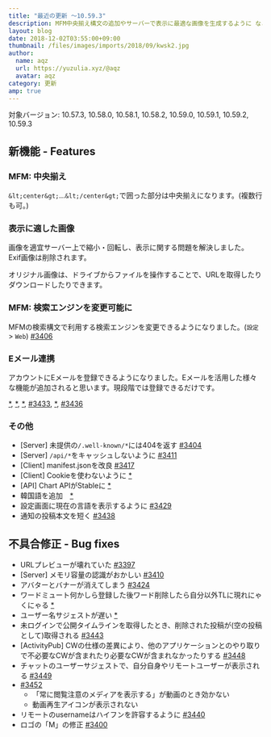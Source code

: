 ```yaml
---
title: "最近の更新 ～10.59.3"
description: MFM中央揃え構文の追加やサーバーで表示に最適な画像を生成するように など
layout: blog
date: 2018-12-02T03:55:00+09:00
thumbnail: /files/images/imports/2018/09/kwsk2.jpg
author:
  name: aqz
  url: https://yuzulia.xyz/@aqz
  avatar: aqz
category: 更新
amp: true
---
```

対象バージョン: 10.57.3, 10.58.0, 10.58.1, 10.58.2, 10.59.0, 10.59.1, 10.59.2, 10.59.3

## 新機能 - Features
### MFM: 中央揃え
`&lt;center&gt;`…`&lt;/center&gt;`で囲った部分は中央揃えになります。(複数行も可。)

### 表示に適した画像
画像を適宜サーバー上で縮小・回転し、表示に関する問題を解決しました。  
Exif画像は削除されます。

オリジナル画像は、ドライブからファイルを操作することで、URLを取得したりダウンロードしたりできます。

### MFM: 検索エンジンを変更可能に
MFMの検索構文で利用する検索エンジンを変更できるようになりました。(`設定` > `Web`) [#3406](https://github.com/syuilo/misskey/pull/3406)

### Eメール連携
アカウントにEメールを登録できるようになりました。Eメールを活用した様々な機能が追加されると思います。現段階では登録できるだけです。

[*](https://github.com/syuilo/misskey/commit/1bc109b42c43dfa0dcad4b1331896ab5b2023892), [*](https://github.com/syuilo/misskey/commit/cf9f85eb2a9d3bf3253fd104658eae65f0667a5c), [*](https://github.com/syuilo/misskey/commit/15efbfb244171ec787abce30d6b9eaf0ef8a43ee), [#3433](https://github.com/syuilo/misskey/pull/3433), [*](https://github.com/syuilo/misskey/commit/77d2d84e055a2e957fb24e0babf11e8e37335056), [#3436](https://github.com/syuilo/misskey/pull/3436)

### その他
- [Server] 未提供の`/.well-known/*`には404を返す [#3404](https://github.com/syuilo/misskey/pull/3404)
- [Server] `/api/*`をキャッシュしないように [#3411](https://github.com/syuilo/misskey/pull/3411)
- [Client] manifest.jsonを改良 [#3417](https://github.com/syuilo/misskey/pull/3417)
- [Client] Cookieを使わないように [*](https://github.com/syuilo/misskey/commit/4bbb7eded3abf6045ef60971b21eed7d08afe946)
- [API] Chart APIがStableに [*](https://github.com/syuilo/misskey/commit/3dcf5374c20a8bddda3ac1ed51cc74653d17038d)
- 韓国語を追加　[*](https://github.com/syuilo/misskey/commit/b00db74216abbfdd6e1f6daf9613b32857f7b774)
- 設定画面に現在の言語を表示するように [#3429](https://github.com/syuilo/misskey/pull/3429)
- 通知の投稿本文を短く [#3438](https://github.com/syuilo/misskey/pull/3438)

## 不具合修正 - Bug fixes
- URLプレビューが壊れていた [#3397](https://github.com/syuilo/misskey/pull/3397)
- [Server] メモリ容量の認識がおかしい [#3410](https://github.com/syuilo/misskey/pull/3410)
- アバターとバナーが消えてしまう [#3424](https://github.com/syuilo/misskey/pull/3424)
- ワードミュート何かしら登録した後ワード削除したら自分以外TLに現れにゃくにゃる [*](https://github.com/syuilo/misskey/commit/7a412500e1e8ff988ba9ad760a84874f0d7e06e7)
- ユーザー名サジェストが遅い [*](https://github.com/syuilo/misskey/commit/8ca27a4480fd429759ad1fed156b22ee7782f5a0)
- 未ログインで公開タイムラインを取得したとき、削除された投稿が(空の投稿として)取得される [#3443](https://github.com/syuilo/misskey/pull/3443)
- [ActivityPub] CWの仕様の差異により、他のアプリケーションとのやり取りで不必要なCWが含まれたり必要なCWが含まれなかったりする [#3448](https://github.com/syuilo/misskey/pull/3448)
- チャットのユーザーサジェストで、自分自身やリモートユーザーが表示される [#3449](https://github.com/syuilo/misskey/pull/3449)
- [#3452](https://github.com/syuilo/misskey/pull/3452)
  * 「常に閲覧注意のメディアを表示する」が動画のとき効かない
  * 動画再生アイコンが表示されない
- リモートのusernameはハイフンを許容するように [#3440](https://github.com/syuilo/misskey/pull/3440)
- ロゴの「M」の修正 [#3400](https://github.com/syuilo/misskey/pull/3400)